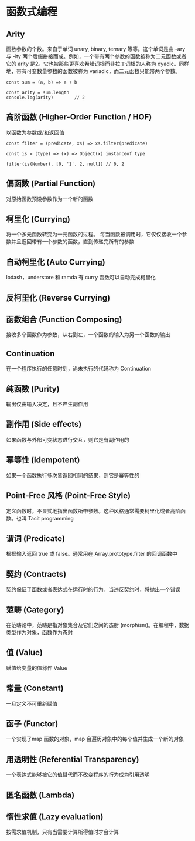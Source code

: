 # 函数式编程

## Arity

函数参数的个数。来自于单词 unary, binary, ternary 等等。这个单词是由 -ary 与 -ity 两个后缀拼接而成。例如，一个带有两个参数的函数被称为二元函数或者它的 arity 是2。它也被那些更喜欢希腊词根而非拉丁词根的人称为 dyadic。同样地，带有可变数量参数的函数被称为 variadic，而二元函数只能带两个参数。

```
const sum = (a, b) => a + b

const arity = sum.length
console.log(arity)        // 2
```

## 高阶函数 (Higher-Order Function / HOF)

以函数为参数或/和返回值

```
const filter = (predicate, xs) => xs.filter(predicate)

const is = (type) => (x) => Object(x) instanceof type

filter(is(Number), [0, '1', 2, null]) // 0, 2
```

## 偏函数 (Partial Function)

对原始函数预设参数作为一个新的函数

## 柯里化 (Currying)

将一个多元函数转变为一元函数的过程。 每当函数被调用时，它仅仅接收一个参数并且返回带有一个参数的函数，直到传递完所有的参数

## 自动柯里化 (Auto Currying)

lodash，understore 和 ramda 有 curry 函数可以自动完成柯里化

## 反柯里化 (Reverse Currying)

## 函数组合 (Function Composing)

接收多个函数作为参数，从右到左，一个函数的输入为另一个函数的输出

## Continuation

在一个程序执行的任意时刻，尚未执行的代码称为 Continuation

## 纯函数 (Purity)

输出仅由输入决定，且不产生副作用

## 副作用 (Side effects)

如果函数与外部可变状态进行交互，则它是有副作用的

## 幂等性 (Idempotent)

如果一个函数执行多次皆返回相同的结果，则它是幂等性的

## Point-Free 风格 (Point-Free Style)

定义函数时，不显式地指出函数所带参数。这种风格通常需要柯里化或者高阶函数。也叫 Tacit programming

## 谓词 (Predicate)

根据输入返回 true 或 false。通常用在 Array.prototype.filter 的回调函数中

## 契约 (Contracts)

契约保证了函数或者表达式在运行时的行为。当违反契约时，将抛出一个错误

## 范畴 (Category)

在范畴论中，范畴是指对象集合及它们之间的态射 (morphism)。在编程中，数据类型作为对象，函数作为态射

## 值 (Value)

赋值给变量的值称作 Value

## 常量 (Constant)

一旦定义不可重新赋值

## 函子 (Functor)

一个实现了map 函数的对象，map 会遍历对象中的每个值并生成一个新的对象

## 用透明性 (Referential Transparency)

一个表达式能够被它的值替代而不改变程序的行为成为引用透明

## 匿名函数 (Lambda)

## 惰性求值 (Lazy evaluation)

按需求值机制，只有当需要计算所得值时才会计算

##
